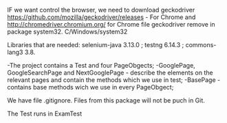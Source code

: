 IF we want control the browser, we need to download geckodriver  https://github.com/mozilla/geckodriver/releases  - For Chrome
and
http://chromedriver.chromium.org/ for Chrome
file geckodriver remove in package system32. C/Windows/system32

Libraries that are needed: selenium-java 3.13.0 ; testng 6.14.3 ; commons-lang3 3.8.

-The project contains a Test and four PageObgects;
-GooglePage, GoogleSearchPage and NextGooglePage - describe the elements on the relevant pages
and contain the methods which we use in test;
-BasePage - contains base methods wich we use in every PageObgect;

We have file .gitignore. Files from this package will not be puch in Git.

The Test runs in ExamTest